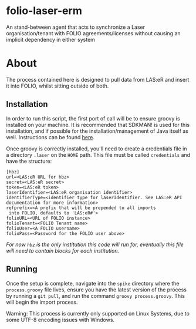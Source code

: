 # folio-laser-erm
An stand-between agent that acts to synchronize a Laser organisation/tenant with FOLIO agreements/licenses without causing an implicit dependency in either system


# About

The process contained here is designed to pull data from LAS:eR and insert it into FOLIO, whilst sitting outside of both.

## Installation
In order to run this script, the first port of call will be to ensure groovy is installed on your machine.
It is recommended that SDKMAN! is used for this installation, and if possible for the installation/management of Java itself as well.
Instructions can be found [here](https://groovy-lang.org/install.html#SDKMAN).

Once groovy is correctly installed, you'll need to create a credentials file in a directory `.laser` on the `HOME` path. This file must be called `credentials` and have the structure:

    [hbz]
    url=<LAS:eR URL for hbz>
    secret=<LAS:eR secret>
    token=<LAS:eR token>
    laserIdentifier=<LAS:eR organisation identifier>
    identifierType=<identifier type for laserIdentifier. See LAS:eR API documentation for more information>
    refprefix=<A prefix that will be prepended to all imports
     into FOLIO, defaults to 'LAS:eR#'>
    folioURL=<URL of FOLIO instance>
    folioTenant=<FOLIO Tenant name>
    folioUser=<A FOLIO username>
    folioPass=<Password for the FOLIO user above>

*For now `hbz` is the only institution this code will run for, eventually this file will need to contain blocks for each institution.*

## Running
Once the setup is complete, navigate into the `spike` directory where the `process.groovy` file lives, ensure you have the latest version of the process by running a `git pull`, and run the command `groovy process.groovy`. This will begin the import process.

Warning: This process is currently only supported on Linux Systems, due to some UTF-8 encoding issues with Windows.
